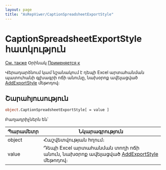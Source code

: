 ```yaml
---
layout: page
title: "AsRepViwer/CaptionSpreadsheetExportStyle"
---
```



# CaptionSpreadsheetExportStyle հատկություն
 
[См. также](../AsRepViewer.md) Օրինակ [Применяется к](../AsRepViewer.md) 

Վերադարձնում կամ նշանակում է դեպի Excel արտահանման պատուհանի գլխագրի ոճի անունը, նախօրոք ավելացված  [AddExportStyle](AddExportStyle.md) մեթոդով։ 

## Շարահյուսություն

``` vb
object.CaptionSpreadsheetExportStyle[ = value ]
```


Բաղադրիչներն են՝ 


| Պարամետր | Նկարագրություն |
|--|--|
| object | Հաշվետվության հղում։  |
| value | Դեպի Excel արտահանման տողի ոճի անուն, նախօրոք ավելացված  [AddExportStyle](AddExportStyle.md) մեթոդով։ |

